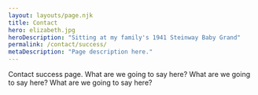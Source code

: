 ```yaml
---
layout: layouts/page.njk
title: Contact
hero: elizabeth.jpg
heroDescription: "Sitting at my family's 1941 Steinway Baby Grand"
permalink: /contact/success/
metaDescription: "Page description here."
---
```


Contact success page. What are we going to say here? What are we going to say here? What are we going to say here? 
